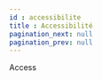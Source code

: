 ```yaml
---
id : accessibilite
title : Accessibilité
pagination_next: null
pagination_prev: null
---
```


Access
